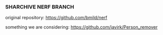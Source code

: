 ### SHARCHIVE NERF BRANCH

original repository: https://github.com/bmild/nerf

something we are considering: https://github.com/javirk/Person_remover
